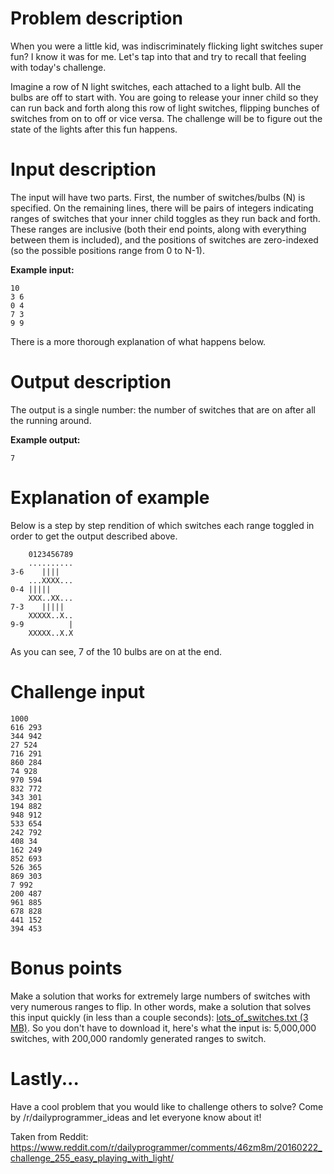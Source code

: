 # Problem description

When you were a little kid, was indiscriminately flicking light switches super fun? I know it was for me. Let's tap into that and try to recall that feeling with today's challenge.

Imagine a row of N light switches, each attached to a light bulb. All the bulbs are off to start with. You are going to release your inner child so they can run back and forth along this row of light switches, flipping bunches of switches from on to off or vice versa. The challenge will be to figure out the state of the lights after this fun happens.

# Input description

The input will have two parts. First, the number of switches/bulbs (N) is specified. On the remaining lines, there will be pairs of integers indicating ranges of switches that your inner child toggles as they run back and forth. These ranges are inclusive (both their end points, along with everything between them is included), and the positions of switches are zero-indexed (so the possible positions range from 0 to N-1).

**Example input:**

    10
    3 6
    0 4
    7 3
    9 9

There is a more thorough explanation of what happens below.

# Output description

The output is a single number: the number of switches that are on after all the running around.

**Example output:**

    7

# Explanation of example

Below is a step by step rendition of which switches each range toggled in order to get the output described above.

        0123456789
        ..........
    3-6    ||||
        ...XXXX...
    0-4 |||||
        XXX..XX...
    7-3    |||||
        XXXXX..X..
    9-9          |
        XXXXX..X.X

As you can see, 7 of the 10 bulbs are on at the end.

# Challenge input

    1000
    616 293
    344 942
    27 524
    716 291
    860 284
    74 928
    970 594
    832 772
    343 301
    194 882
    948 912
    533 654
    242 792
    408 34
    162 249
    852 693
    526 365
    869 303
    7 992
    200 487
    961 885
    678 828
    441 152
    394 453

# Bonus points

Make a solution that works for extremely large numbers of switches with very numerous ranges to flip. In other words, make a solution that solves this input quickly (in less than a couple seconds): [lots_of_switches.txt (3 MB)](https://raw.githubusercontent.com/fsufitch/dailyprogrammer/master/ideas/switches/lots_of_switches.txt). So you don't have to download it, here's what the input is: 5,000,000 switches, with 200,000 randomly generated ranges to switch.

# Lastly...

Have a cool problem that you would like to challenge others to solve? Come by /r/dailyprogrammer_ideas and let everyone know about it!

Taken from Reddit: https://www.reddit.com/r/dailyprogrammer/comments/46zm8m/20160222_challenge_255_easy_playing_with_light/